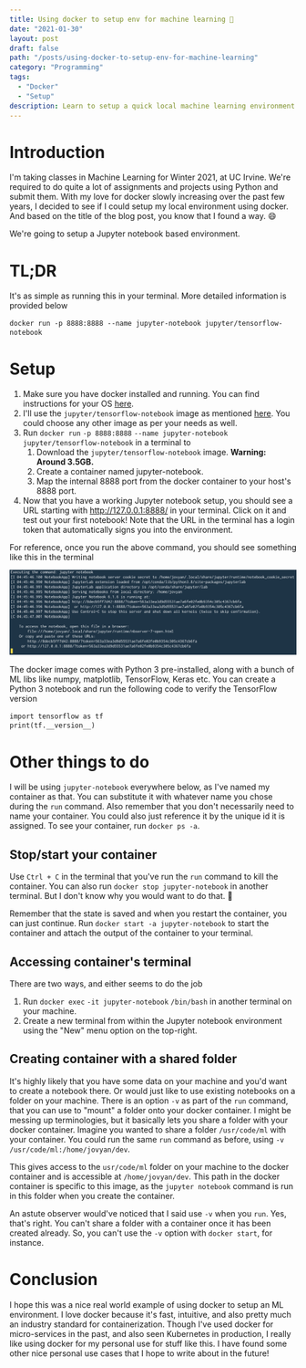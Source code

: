```yaml
---
title: Using docker to setup env for machine learning 🐳
date: "2021-01-30"
layout: post
draft: false
path: "/posts/using-docker-to-setup-env-for-machine-learning"
category: "Programming"
tags:
  - "Docker"
  - "Setup"
description: Learn to setup a quick local machine learning environment on your machine, using docker
---
```


# Introduction

I'm taking classes in Machine Learning for Winter 2021, at UC Irvine. We're required to do quite a lot of assignments and projects using Python and submit them. With my love for docker slowly increasing over the past few years, I decided to see if I could setup my local environment using docker. And based on the title of the blog post, you know that I found a way. 😄

We're going to setup a Jupyter notebook based environment.

# TL;DR

It's as simple as running this in your terminal. More detailed information is provided below

```
docker run -p 8888:8888 --name jupyter-notebook jupyter/tensorflow-notebook
```

# Setup

1. Make sure you have docker installed and running. You can find instructions for your OS [here](https://docs.docker.com/get-docker/).
1. I'll use the `jupyter/tensorflow-notebook` image as mentioned [here](https://jupyter-docker-stacks.readthedocs.io/en/latest/using/selecting.html#jupyter-tensorflow-notebook). You could choose any other image as per your needs as well.
1. Run `docker run` `-p 8888:8888` `--name jupyter-notebook` `jupyter/tensorflow-notebook` in a terminal to
   1. Download the `jupyter/tensorflow-notebook` image. **Warning: Around 3.5GB.**
   1. Create a container named jupyter-notebook.
   1. Map the internal 8888 port from the docker container to your host's 8888 port.
1. Now that you have a working Jupyter notebook setup, you should see a URL starting with http://127.0.0.1:8888/ in your terminal. Click on it and test out your first notebook! Note that the URL in the terminal has a login token that automatically signs you into the environment.

For reference, once you run the above command, you should see something like this in the terminal

![terminal](terminal.png)

The docker image comes with Python 3 pre-installed, along with a bunch of ML libs like numpy, matplotlib, TensorFlow, Keras etc. You can create a Python 3 notebook and run the following code to verify the TensorFlow version

```
import tensorflow as tf
print(tf.__version__)
```

# Other things to do

I will be using `jupyter-notebook` everywhere below, as I've named my container as that. You can substitute it with whatever name you chose during the `run` command. Also remember that you don't necessarily need to name your container. You could also just reference it by the unique id it is assigned. To see your container, run `docker ps -a`.

## Stop/start your container

Use `Ctrl + C` in the terminal that you've run the `run` command to kill the container. You can also run `docker stop jupyter-notebook` in another terminal. But I don't know why you would want to do that. 🤷

Remember that the state is saved and when you restart the container, you can just continue. Run `docker start -a jupyter-notebook` to start the container and attach the output of the container to your terminal.

## Accessing container's terminal

There are two ways, and either seems to do the job

1. Run `docker exec` `-it jupyter-notebook` `/bin/bash` in another terminal on your machine.
1. Create a new terminal from within the Jupyter notebook environment using the "New" menu option on the top-right.

## Creating container with a shared folder

It's highly likely that you have some data on your machine and you'd want to create a notebook there. Or would just like to use existing notebooks on a folder on your machine. There is an option `-v` as part of the `run` command, that you can use to "mount" a folder onto your docker container. I might be messing up terminologies, but it basically lets you share a folder with your docker container. Imagine you wanted to share a folder `/usr/code/ml` with your container. You could run the same `run` command as before, using `-v` `/usr/code/ml:/home/jovyan/dev`.

This gives access to the `usr/code/ml` folder on your machine to the docker container and is accessible at `/home/jovyan/dev`. This path in the docker container is specific to this image, as the `jupyter notebook` command is run in this folder when you create the container.

An astute observer would've noticed that I said use `-v` when you `run`. Yes, that's right. You can't share a folder with a container once it has been created already. So, you can't use the `-v` option with `docker start`, for instance.

# Conclusion

I hope this was a nice real world example of using docker to setup an ML environment. I love docker because it's fast, intuitive, and also pretty much an industry standard for containerization. Though I've used docker for micro-services in the past, and also seen Kubernetes in production, I really like using docker for my personal use for stuff like this. I have found some other nice personal use cases that I hope to write about in the future!
